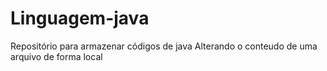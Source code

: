 # Linguagem-java
Repositório para armazenar códigos de java
Alterando o conteudo de uma arquivo de forma local
